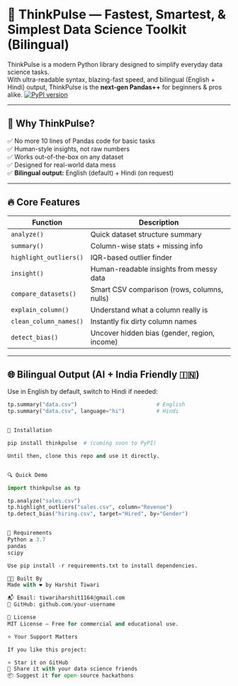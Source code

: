 # 🧠 ThinkPulse — Fastest, Smartest, & Simplest Data Science Toolkit (Bilingual)

ThinkPulse is a modern Python library designed to simplify everyday data science tasks.  
With ultra-readable syntax, blazing-fast speed, and bilingual (English + Hindi) output, ThinkPulse is the **next-gen Pandas++** for beginners & pros alike.
[![PyPI version](https://badge.fury.io/py/thinkpulse.svg)](https://pypi.org/project/thinkpulse/)

---

## 🚀 Why ThinkPulse?

✅ No more 10 lines of Pandas code for basic tasks  
✅ Human-style insights, not raw numbers  
✅ Works out-of-the-box on any dataset  
✅ Designed for real-world data mess  
✅ **Bilingual output:** English (default) + Hindi (on request)

---

## 🔥 Core Features

| Function | Description |
|----------|-------------|
| `analyze()` | Quick dataset structure summary |
| `summary()` | Column-wise stats + missing info |
| `highlight_outliers()` | IQR-based outlier finder |
| `insight()` | Human-readable insights from messy data |
| `compare_datasets()` | Smart CSV comparison (rows, columns, nulls) |
| `explain_column()` | Understand what a column really is |
| `clean_column_names()` | Instantly fix dirty column names |
| `detect_bias()` | Uncover hidden bias (gender, region, income) |

---

## 🌐 Bilingual Output (AI + India Friendly 🇮🇳)

Use in English by default, switch to Hindi if needed:

```python
tp.summary("data.csv")                         # English
tp.summary("data.csv", language="hi")          # Hindi


🧪 Installation

pip install thinkpulse  # (coming soon to PyPI)

Until then, clone this repo and use it directly.


🔍 Quick Demo

import thinkpulse as tp

tp.analyze("sales.csv")
tp.highlight_outliers("sales.csv", column="Revenue")
tp.detect_bias("hiring.csv", target="Hired", by="Gender")


📂 Requirements
Python ≥ 3.7
pandas
scipy

Use pip install -r requirements.txt to install dependencies.

🧑‍💻 Built By
Made with ❤️ by Harshit Tiwari

📬 Email: tiwariharshit1164@gmail.com
🔗 GitHub: github.com/your-username

📜 License
MIT License — Free for commercial and educational use.

⭐ Your Support Matters

If you like this project:

⭐ Star it on GitHub
🔁 Share it with your data science friends
📦 Suggest it for open-source hackathons

